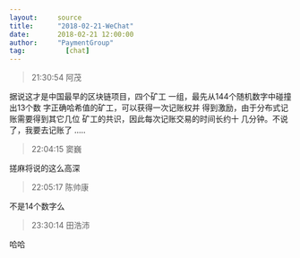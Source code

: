 ```yaml
---
layout:     source 
title:      "2018-02-21-WeChat"
date:       2018-02-21 12:00:00
author:     "PaymentGroup"
tag:		  [chat]
---
```

> 21:30:54  阿茂  
   
据说这才是中国最早的区块链项目，四个矿工 一组，最先从144个随机数字中碰撞出13个数 字正确哈希值的矿工，可以获得一次记账权并 得到激励，由于分布式记账需要得到其它几位 矿工的共识，因此每次记账交易的时间长约十 几分钟。不说了，我要去记账了 .....  
   
> 22:04:15  窦巍  
   
搓麻将说的这么高深  
   
> 22:05:17  陈帅康  
   
不是14个数字么  
   
> 23:30:14  田浩沛  
   
哈哈  
   
